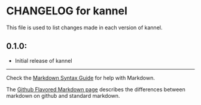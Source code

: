 # CHANGELOG for kannel

This file is used to list changes made in each version of kannel.

## 0.1.0:

* Initial release of kannel

- - -
Check the [Markdown Syntax Guide](http://daringfireball.net/projects/markdown/syntax) for help with Markdown.

The [Github Flavored Markdown page](http://github.github.com/github-flavored-markdown/) describes the differences between markdown on github and standard markdown.
